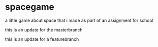 spacegame
=========

a little game about space that i made as part of an assignment for school






this is an update for the masterbranch

this is an update for a featurebranch

